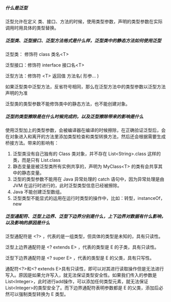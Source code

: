 ##### 什么是泛型

泛型允许在定义 类、接口、方法的时候，使用类型参数，声明的类型参数在实际调用时用具体的类型替换。

##### 泛型类、泛型接口、泛型方法格式是什么样，泛型类中的静态方法如何使用泛型

泛型类： 修饰符 class 类名\<T>

泛型接口：修饰符 interface 接口名\<T>

泛型方法：修饰符 \<T> 返回值 方法名( 形参... )

如果泛型类中泛型方法，反省符号相同，那么在泛型方法中的类型参数以泛型方法声明的为准

泛型类的类型参数不能修饰类中的静态方法，也不能创建对象。

##### 泛型的类型擦除是在什么时候完成的，以及泛型擦除带来的影响是什么

使用泛型加上的类型参数，会被编译器在编译的时候擦除，在正确验证泛型后，会在对象进入和离开的方法里添加类型检查和类型转换方法，然后还会根据需要生成桥接方法。带来的影响有：

1. 泛型类没有自己独有的 Class 类对象，并不存在 List\<String>.class 这样的类，而是只有 List.class
2. 静态变量是被泛型类所有实例共享的，声明为 MyClass\<T> 的类有会共享其中的静态变量。
3. 泛型的类型参数不能用在 Java 异常处理的 catch 语句中，因为异常处理是由 JVM 在运行时进行的，此时泛型类型信息已经被擦除。
4. Java 不能创建泛型数组。
5. 泛型类型不能显式的运用在运行时类型的操作中，比如：转型，instanceOf，new

##### 泛型通配符、泛型上边界、泛型下边界分别是什么，上下边界对数据有什么影响，以及影响的原因是什么

泛型通配符是 \<?> ，代表的是一组类型，但具体的类型是未知的，具有只读性。

泛型上边界通配符是 \<? extends E> ，代表的类型是 E 的子类，具有只读性。

泛型下边界通配符是 \<? super E> ，代表的类型是 E 的父类，具有只写性。

通配符<?>和<? extends E>具有只读性，即可以对其进行读取操作但是无法进行写入。原因是如果允许写入，就无法保证类型安全性。如果我们传入的参数是List\<Integer>，此时进行add操作，可以添加任何类型元素，就无法保证List\<Integer>的类型安全了。而下边界通配符表明参数都是 E 的父类，添加后必然可以强制类型转换为 E 类型。